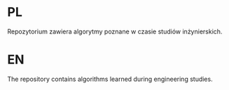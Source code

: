 # PL
Repozytorium zawiera algorytmy poznane w czasie studiów inżynierskich. 

# EN
The repository contains algorithms learned during engineering studies.
